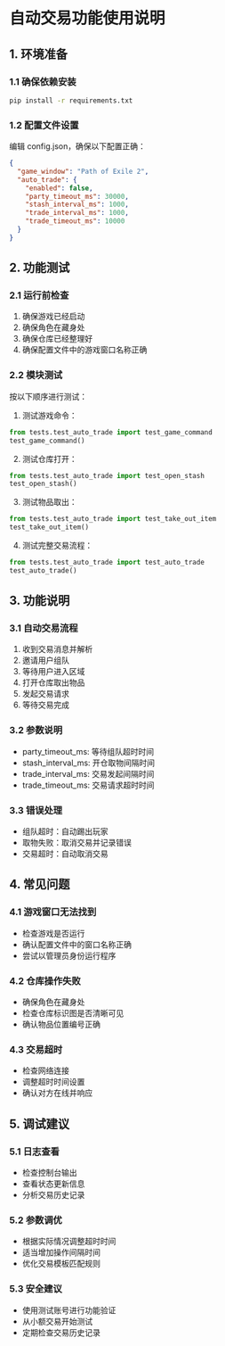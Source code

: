 # 自动交易功能使用说明

## 1. 环境准备

### 1.1 确保依赖安装
```bash
pip install -r requirements.txt
```

### 1.2 配置文件设置
编辑 config.json，确保以下配置正确：
```json
{
  "game_window": "Path of Exile 2",
  "auto_trade": {
    "enabled": false,
    "party_timeout_ms": 30000,
    "stash_interval_ms": 1000,
    "trade_interval_ms": 1000,
    "trade_timeout_ms": 10000
  }
}
```

## 2. 功能测试

### 2.1 运行前检查
1. 确保游戏已经启动
2. 确保角色在藏身处
3. 确保仓库已经整理好
4. 确保配置文件中的游戏窗口名称正确

### 2.2 模块测试
按以下顺序进行测试：

1. 测试游戏命令：
```python
from tests.test_auto_trade import test_game_command
test_game_command()
```

2. 测试仓库打开：
```python
from tests.test_auto_trade import test_open_stash
test_open_stash()
```

3. 测试物品取出：
```python
from tests.test_auto_trade import test_take_out_item
test_take_out_item()
```

4. 测试完整交易流程：
```python
from tests.test_auto_trade import test_auto_trade
test_auto_trade()
```

## 3. 功能说明

### 3.1 自动交易流程
1. 收到交易消息并解析
2. 邀请用户组队
3. 等待用户进入区域
4. 打开仓库取出物品
5. 发起交易请求
6. 等待交易完成

### 3.2 参数说明
- party_timeout_ms: 等待组队超时时间
- stash_interval_ms: 开仓取物间隔时间
- trade_interval_ms: 交易发起间隔时间
- trade_timeout_ms: 交易请求超时时间

### 3.3 错误处理
- 组队超时：自动踢出玩家
- 取物失败：取消交易并记录错误
- 交易超时：自动取消交易

## 4. 常见问题

### 4.1 游戏窗口无法找到
- 检查游戏是否运行
- 确认配置文件中的窗口名称正确
- 尝试以管理员身份运行程序

### 4.2 仓库操作失败
- 确保角色在藏身处
- 检查仓库标识图是否清晰可见
- 确认物品位置编号正确

### 4.3 交易超时
- 检查网络连接
- 调整超时时间设置
- 确认对方在线并响应

## 5. 调试建议

### 5.1 日志查看
- 检查控制台输出
- 查看状态更新信息
- 分析交易历史记录

### 5.2 参数调优
- 根据实际情况调整超时时间
- 适当增加操作间隔时间
- 优化交易模板匹配规则

### 5.3 安全建议
- 使用测试账号进行功能验证
- 从小额交易开始测试
- 定期检查交易历史记录
